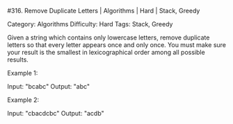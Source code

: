 #316. Remove Duplicate Letters | Algorithms | Hard | Stack, Greedy

Category: Algorithms
Difficulty: Hard
Tags: Stack, Greedy

Given a string which contains only lowercase letters, remove duplicate letters so that every letter appears once and only once. You must make sure your result is the smallest in lexicographical order among all possible results.

Example 1:


Input: "bcabc"
Output: "abc"


Example 2:


Input: "cbacdcbc"
Output: "acdb"


